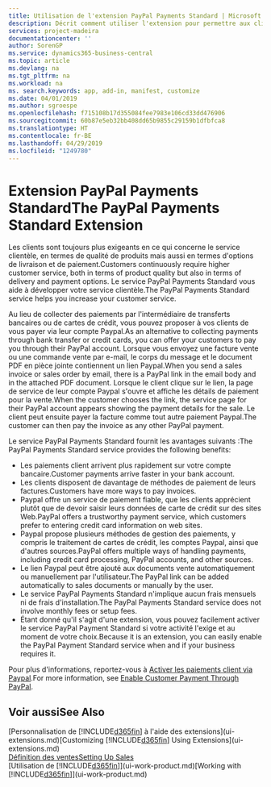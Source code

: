 ```yaml
---
title: Utilisation de l'extension PayPal Payments Standard | Microsoft Docs
description: Décrit comment utiliser l'extension pour permettre aux clients d'effectuer des paiements avec Paypal.
services: project-madeira
documentationcenter: ''
author: SorenGP
ms.service: dynamics365-business-central
ms.topic: article
ms.devlang: na
ms.tgt_pltfrm: na
ms.workload: na
ms. search.keywords: app, add-in, manifest, customize
ms.date: 04/01/2019
ms.author: sgroespe
ms.openlocfilehash: f715108b17d355084fee7983e106cd33dd476906
ms.sourcegitcommit: 60b87e5eb32bb408dd65b9855c29159b1dfbfca8
ms.translationtype: HT
ms.contentlocale: fr-BE
ms.lasthandoff: 04/29/2019
ms.locfileid: "1249780"
---
```

# <a name="the-paypal-payments-standard-extension"></a><span data-ttu-id="33768-103">Extension PayPal Payments Standard</span><span class="sxs-lookup"><span data-stu-id="33768-103">The PayPal Payments Standard Extension</span></span>
<span data-ttu-id="33768-104">Les clients sont toujours plus exigeants en ce qui concerne le service clientèle, en termes de qualité de produits mais aussi en termes d'options de livraison et de paiement.</span><span class="sxs-lookup"><span data-stu-id="33768-104">Customers continuously require higher customer service, both in terms of product quality but also in terms of delivery and payment options.</span></span> <span data-ttu-id="33768-105">Le service PayPal Payments Standard vous aide à développer votre service clientèle.</span><span class="sxs-lookup"><span data-stu-id="33768-105">The PayPal Payments Standard service helps you increase your customer service.</span></span>

<span data-ttu-id="33768-106">Au lieu de collecter des paiements par l'intermédiaire de transferts bancaires ou de cartes de crédit, vous pouvez proposer à vos clients de vous payer via leur compte Paypal.</span><span class="sxs-lookup"><span data-stu-id="33768-106">As an alternative to collecting payments through bank transfer or credit cards, you can offer your customers to pay you through their PayPal account.</span></span> <span data-ttu-id="33768-107">Lorsque vous envoyez une facture vente ou une commande vente par e-mail, le corps du message et le document PDF en pièce jointe contiennent un lien Paypal.</span><span class="sxs-lookup"><span data-stu-id="33768-107">When you send a sales invoice or sales order by email, there is a PayPal link in the email body and in the attached PDF document.</span></span> <span data-ttu-id="33768-108">Lorsque le client clique sur le lien, la page de service de leur compte Paypal s'ouvre et affiche les détails de paiement pour la vente.</span><span class="sxs-lookup"><span data-stu-id="33768-108">When the customer chooses the link, the service page for their PayPal account appears showing the payment details for the sale.</span></span> <span data-ttu-id="33768-109">Le client peut ensuite payer la facture comme tout autre paiement Paypal.</span><span class="sxs-lookup"><span data-stu-id="33768-109">The customer can then pay the invoice as any other PayPal payment.</span></span>

<span data-ttu-id="33768-110">Le service PayPal Payments Standard fournit les avantages suivants :</span><span class="sxs-lookup"><span data-stu-id="33768-110">The PayPal Payments Standard service provides the following benefits:</span></span>

* <span data-ttu-id="33768-111">Les paiements client arrivent plus rapidement sur votre compte bancaire.</span><span class="sxs-lookup"><span data-stu-id="33768-111">Customer payments arrive faster in your bank account.</span></span>
* <span data-ttu-id="33768-112">Les clients disposent de davantage de méthodes de paiement de leurs factures.</span><span class="sxs-lookup"><span data-stu-id="33768-112">Customers have more ways to pay invoices.</span></span>
* <span data-ttu-id="33768-113">Paypal offre un service de paiement fiable, que les clients apprécient plutôt que de devoir saisir leurs données de carte de crédit sur des sites Web.</span><span class="sxs-lookup"><span data-stu-id="33768-113">PayPal offers a trustworthy payment service, which customers prefer to entering credit card information on web sites.</span></span>
* <span data-ttu-id="33768-114">Paypal propose plusieurs méthodes de gestion des paiements, y compris le traitement de cartes de crédit, les comptes Paypal, ainsi que d'autres sources.</span><span class="sxs-lookup"><span data-stu-id="33768-114">PayPal offers multiple ways of handling payments, including credit card processing, PayPal accounts, and other sources.</span></span>
* <span data-ttu-id="33768-115">Le lien Paypal peut être ajouté aux documents vente automatiquement ou manuellement par l'utilisateur.</span><span class="sxs-lookup"><span data-stu-id="33768-115">The PayPal link can be added automatically to sales documents or manually by the user.</span></span>
* <span data-ttu-id="33768-116">Le service PayPal Payments Standard n'implique aucun frais mensuels ni de frais d'installation.</span><span class="sxs-lookup"><span data-stu-id="33768-116">The PayPal Payments Standard service does not involve monthly fees or setup fees.</span></span>
* <span data-ttu-id="33768-117">Étant donné qu'il s'agit d'une extension, vous pouvez facilement activer le service PayPal Payment Standard si votre activité l'exige et au moment de votre choix.</span><span class="sxs-lookup"><span data-stu-id="33768-117">Because it is an extension, you can easily enable the PayPal Payment Standard service when and if your business requires it.</span></span>  

<span data-ttu-id="33768-118">Pour plus d'informations, reportez-vous à [Activer les paiements client via Paypal](sales-how-enable-payment-service-extensions.md).</span><span class="sxs-lookup"><span data-stu-id="33768-118">For more information, see [Enable Customer Payment Through PayPal](sales-how-enable-payment-service-extensions.md).</span></span>

## <a name="see-also"></a><span data-ttu-id="33768-119">Voir aussi</span><span class="sxs-lookup"><span data-stu-id="33768-119">See Also</span></span>
<span data-ttu-id="33768-120">[Personnalisation de [!INCLUDE[d365fin](includes/d365fin_md.md)] à l'aide des extensions](ui-extensions.md)</span><span class="sxs-lookup"><span data-stu-id="33768-120">[Customizing [!INCLUDE[d365fin](includes/d365fin_md.md)] Using Extensions](ui-extensions.md)</span></span>  
[<span data-ttu-id="33768-121">Définition des ventes</span><span class="sxs-lookup"><span data-stu-id="33768-121">Setting Up Sales</span></span>](sales-setup-sales.md)  
<span data-ttu-id="33768-122">[Utilisation de [!INCLUDE[d365fin](includes/d365fin_md.md)]](ui-work-product.md)</span><span class="sxs-lookup"><span data-stu-id="33768-122">[Working with [!INCLUDE[d365fin](includes/d365fin_md.md)]](ui-work-product.md)</span></span>
